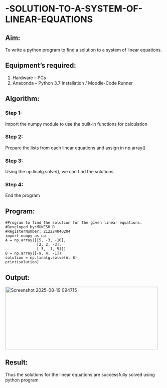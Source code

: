 # -SOLUTION-TO-A-SYSTEM-OF-LINEAR-EQUATIONS
## Aim:
To write a python program to find a solution to a system of linear equations.
## Equipment’s required:
1. 	Hardware – PCs
2. 	Anaconda – Python 3.7 Installation / Moodle-Code Runner
## Algorithm:
### Step 1: 
Import the numpy module to use the built-in functions for calculation
### Step 2: 
Prepare the lists from each linear equations and assign in np.array()
### Step 3: 
Using the np.linalg.solve(), we can find the solutions.
### Step 4: 
End the program
## Program:
```
#Program to find the solution for the given linear equations.
#Developed by:MUKESH D
#RegisterNumber: 212224040204
import numpy as np
A = np.array([[5, -3, -10],
              [2, 2, -3],
              [-3, -1, 5]])
B = np.array([-9, 4, -1])
solution = np.linalg.solve(A, B)
print(solution)
```
## Output:
<img width="486" height="200" alt="Screenshot 2025-08-19 094715" src="https://github.com/user-attachments/assets/0a03b8ac-d926-464d-8acf-0c5a9a243e40" />

## Result: 
Thus the solutions for the linear equations are successfully solved using python program

